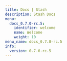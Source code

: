 ```yaml
---
title: Docs | Stash
description: Stash Docs
menu:
  docs_0.7.0-rc.5:
    identifier: welcome
    name: Welcome
    weight: 10
menu_name: docs_0.7.0-rc.5
info:
  version: 0.7.0-rc.5
---
```


